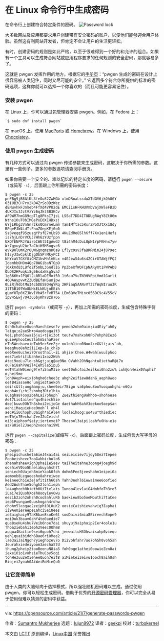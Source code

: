 [#]: subject: (Generate passwords on the Linux command line)
[#]: via: (https://opensource.com/article/21/7/generate-passwords-pwgen)
[#]: author: (Sumantro Mukherjee https://opensource.com/users/sumantro)
[#]: collector: (lujun9972)
[#]: translator: (geekpi)
[#]: reviewer: (turbokernel)
[#]: publisher: ( )
[#]: url: ( )

在 Linux 命令行中生成密码
======
在命令行上创建符合特定条件的密码。
![Password lock][1]

大多数网站及应用都要求用户创建带有安全密码的账户，以便他们能够迎合用户体验。虽然这有利网站开发者，但肯定不会让用户的生活更轻松。

有时，创建密码的规则是如此严格，以至于很难得到一个好的和允许的组合。如果有一个工具可以生成符合网站或应用程序要求的任何规则的安全密码，那就容易多了。

这就是 pwgen 发挥作用的地方。根据它的[手册页][2]：“pwgen 生成的密码在设计上很容易被人类记住，同时又尽可能的安全。” 它返回多个符合你所提供的标准的密码选项，这样你就可以选择一个你喜欢的（而且可能更容易记住）。

### 安装 pwgen

在 Linux 上，你可以通过包管理器安装 pwgen。例如，在 Fedora 上：


```
`$ sudo dnf install pwgen`
```

在 macOS 上，使用 [MacPorts][3] 或 [Homebrew][4]。在 Windows 上，使用 [Chocolatey][5]。

### 使用 pwgen 生成密码

有几种方式可以通过向 pwgen 传递参数来生成密码，这取决于你所需的参数。这里有一些例子。更多的参数选项请查阅手册页。

如果你需要一个安全的、难以记忆的特定长度的密码，请运行 `pwgen --secure`（或简写 `-s`），后面跟上你所需的密码长度：


```
$ pwgen -s 25
pnFBg9jB8AlKL3feOuS2ZwMGb xlmDRoaLssduXTdGV6jkQhUGY O3IUB3CH7ry2kD4ZrSoODzWez
dENuvhkF3mmeb4FfXd4VPU2dE EMCi1sHFKHUVmbVajXWleFBzD 4UXJIu3JztVzYz6qJktBB3KCv
AF9WM7hmG89cpTlg8PksI7jsL LSSaT7DD4IT8DUgRAgY8Zt06m Nths10uT0bIMGsPuE0XEHDxsj
6YjLRbg3VnGnrzkoQCmrneLmm Tam1Mftac5RxrZPoXJtXx1Qdy BPqePJW4LdTtFnuZOepKEj0o0
Ss8veqqf95zusqYPsfE7mLb93 4KuZdReO5lhKff7Xv1en1Hefs is7hjLnDrVCUJ7Hh6zYUzfppn
UXOfENPRJYWiroIWEt5IgAwdJ t8i4hM4cDuL8pN1rpFKHnx7yw Wr7gyuyU2br7aCbiH5M5ogvc6
evk90lUmK2rOUWGgnqmznn0a9 Lflyc9svJfaBRRMin24j0P9ec hIzyJIwCpklDjgOb5PrMkyPCI
bhYcaV7GXfUiCMZ1kvMnlmKLx v4EJew54u6s4ZCirOTAWjfPQ2 IdemhbOHOm4Qo70WGibaNTOpO
j6XkmdB3LBfqZf5mbL3GndliG PpZbeXfWOFCpNARyXt1FWPAb8 OLQS2HFuqkiSg56sdxNsg5vaJ
1g666HxJPQ6l2L0RlaDEMoi50 1t6au7VuTN9HVPpiVmd1Gurli 46OAWypvwtZZUdBEfaHSunjpw
0LiRj9dbtMuI4cbDES8O4gYRq 2HPiaq5AANvVT32fWqNIruu3R 3lT5B107WoUbHsELkKUjnEEih
gLmYUTp0XZJWvIVbA5rFvBT54 LEm6QVeTMinc056DC9c4V55cV ipV45Ewj704365byKhY8zn766
```

运行 `pwgen -symbols`（或简写 `-y`），再加上所需的密码长度，生成包含特殊字符的密码：


```
$ pwgen -y 25
Osh0chahxe0won9aech4ese?v pemoh2ohm9aim;iu4Eiy"ah0y Taiqu;o2aeSh+o4aedoagait3
Vei;phoh5owai5jui+t|ei3ot teu!w7mahxoh0Po7ohph8Iez6 quie#phooCeu2lohm5shaPaer
eTh5AechaexieToh9ez5eeZ;e nuloh1ico0Nool:eG&lt;aiv`ah, Heeghuo8ahzii1Iep~ie_ch7p
oe6Xee6uchei7Oroothail~iL ahjie!Chee.W4wah[wuu]phoo ees7ieb!i[ibahhei1xoz2Woh
Atei9ooLu7lo~sh&gt;aig@ae9No OVahh2OhNgahtu8iethaR@i7o ouFai8ahP@eil4Ieh5le5ipu5
eeT4tahW0ieng9fe?i5auM3ie seet0ohc4aiJei]koiGha2zu% iuh@oh4eix0Vuphi?o,hei9me
loh0Aeph=eix(ohghe6chee3z ahgh2eifiew8dahG_aeph8woo oe!B4iasaeHo`ungie3taekoh
cei!c&lt;ung&amp;u,shee6eir7Eigo va6phou8ooYuoquohghi-n6Qu eeph4ni\chi2shohg3Die1hia
uCagha8Toos2bahLai7phuph` Zue2thieng9ohhoo~shoh6ese Aet7Lio1ailee^qu4hiech5ie
dee]kuwu9OhTh3shoi2eijoGe daethahH6ahV3eekoo9aep$an aehiiMaquieHee9moh`l_oh4l
aec#ii6Chophu3aigh*ai#le4 looleihoog:uo4Su"thiediec eeTh{o7Eechah7eeJ2uCeish!
oi3jaiphoof$aiy;ieriexeiP Thozool3aipi|cahfu0Ha~e1e az/u8iel2Jaeph2vooshai9Wi
```

运行 `pwgen --capitalize`(或缩写 `-c`)，后面跟上密码长度，生成包含大写字母的密码：


```
$ pwgen -c 25
pheipichusheta6ieJ4xai4ai seiLeiciev7ijoy5Uez7Iepee Foobeisheec7ooGahbicholo6
shenahsheevigh3pha1Ie5aev taiTheitahne3oong4joegh9d ooshieV0ooGhaelabuyahsh7t
ieniech0Uajeh8nieYaak0foh dohm5Pee3jeeshahm1eipei0a aemoob8Lequeesho8ahreiwee
keineeCh5ieZejafitith6Osh Tahn3nohl6iewaimee6oofied Aed2Woh7nae5ohgh2toh1ieph
le4agheeb0bieth0Ui7ielais Iunoo4lev1aiG4NohfoTh3ro5 iLai7eiQuohXosh8ooyiev6wu
eezib2zoh2ohsh0cooSahluK6 baekiew8bo5oeMouthi7taCee iep6Puungae0uushogah4rohw
chohm5leogae2zeiph1OL0uK2 oosieCaishievahvig3Iaphai ii9AemieYeepe1ahciSei8ees
ie3aighaiy9TaX6bae8soKe6t sooDaivi4mia8Eireech8ope9 moi9uk3bauv0ahY4to0aedie7
que8seHu4shu7Veib6noe7dai shuyuj9aiphoip2Ier4oole1u Thoaziebah1Ieph2Veec0Ohm8
auqua4Kaitie9sei6quoh7chi jeewaituH3Ohsaisahp0viequ ueh1quaibidoh6Bae6ri0Mee2
lae3aiJaiNgoh7yieghozev7o Di2vohfahr7uo7ohSh0voh5sh Jeurahxiedeiyoom3aechaS7d
thung2pheiy2tooBeenuN8ia3 foh0oge1athei0oowieZen0ai iexei0io1vohsieThuCoy5ogi
tohHe3uu2eXieheeQuoh7eit8 aiMieCeizeivu1ooch8aih0sh Riojei2yoah0AiWeiRoMieQu0
```

### 让它变得简单

由于人类的大脑倾向于选择模式，所以强壮随机密码难以生成。通过使用 pwgen，你可以轻松生成密码。借助于优秀的[开源密码管理器][6]，你可以完全从易于使用但难以猜测的密码中获益。

--------------------------------------------------------------------------------

via: https://opensource.com/article/21/7/generate-passwords-pwgen

作者：[Sumantro Mukherjee][a]
选题：[lujun9972][b]
译者：[geekpi](https://github.com/geekpi)
校对：[turbokernel](https://github.com/turbokernel)

本文由 [LCTT](https://github.com/LCTT/TranslateProject) 原创编译，[Linux中国](https://linux.cn/) 荣誉推出

[a]: https://opensource.com/users/sumantro
[b]: https://github.com/lujun9972
[1]: https://opensource.com/sites/default/files/styles/image-full-size/public/lead-images/password.jpg?itok=ec6z6YgZ (Password lock)
[2]: https://linux.die.net/man/1/pwgen
[3]: https://opensource.com/article/20/11/macports
[4]: https://opensource.com/article/20/6/homebrew-mac
[5]: https://opensource.com/article/20/3/chocolatey
[6]: https://opensource.com/article/16/12/password-managers
